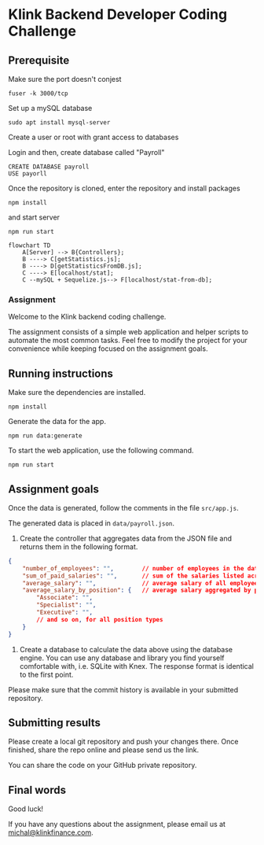
# Klink Backend Developer Coding Challenge



## Prerequisite

Make sure the port doesn't conjest
```
fuser -k 3000/tcp
```
Set up a mySQL database

```
sudo apt install mysql-server
```
Create a user or root with grant access to databases

Login and then, create database called "Payroll"

```
CREATE DATABASE payroll
USE payorll
```

Once the repository is cloned, enter the repository and install packages

```
npm install
```

and start server


```
npm run start
```

```mermaid
flowchart TD
    A[Server] --> B{Controllers};
    B ----> C[getStatistics.js];
    B ----> D[getStatisticsFromDB.js];
    C ----> E[localhost/stat];
    C --mySQL + Sequelize.js--> F[localhost/stat-from-db];
```






































### Assignment 


Welcome to the Klink backend coding challenge.

The assignment consists of a simple web application and helper scripts to automate the most common tasks. Feel free to modify the project for your convenience while keeping focused on the assignment goals.

## Running instructions

Make sure the dependencies are installed.

```
npm install
```

Generate the data for the app.

```
npm run data:generate
```

To start the web application, use the following command.

```
npm run start
```

## Assignment goals

Once the data is generated, follow the comments in the file `src/app.js`.

The generated data is placed in `data/payroll.json`.

1. Create the controller that aggregates data from the JSON file and returns them in the following format.

```json
{
    "number_of_employees": "",        // number of employees in the data set
    "sum_of_paid_salaries": "",       // sum of the salaries listed across the data set
    "average_salary": "",             // average salary of all employees
    "average_salary_by_position": {   // average salary aggregated by position
        "Associate": "",
        "Specialist": "",
        "Executive": "",
        // and so on, for all position types
    }
}
```

1. Create a database to calculate the data above using the database engine. You can use any database and library you find yourself comfortable with, i.e. SQLite with Knex. The response format is identical to the first point.

Please make sure that the commit history is available in your submitted repository.

## Submitting results

Please create a local git repository and push your changes there. Once finished, share the repo online and please send us the link.

You can share the code on your GitHub private repository.

## Final words

Good luck! 

If you have any questions about the assignment, please email us at [michal@klinkfinance.com](mailto:michal@klinkfinance.com).

